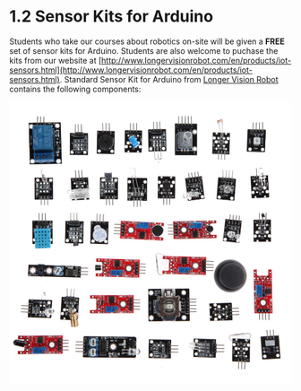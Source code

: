 # 1.2 Sensor Kits for Arduino

Students who take our courses about robotics on-site will be given a **FREE** set of sensor kits for Arduino. Students are also welcome to puchase the kits from our website at [http://www.longervisionrobot.com/en/products/iot-sensors.html](http://www.longervisionrobot.com/en/products/iot-sensors.html). Standard Sensor Kit for Arduino from [Longer Vision Robot](http://www.longervisionrobot.com) contains the following components:

![Image](./allsensors.jpg)